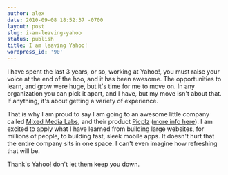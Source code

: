 ```yaml
---
author: alex
date: 2010-09-08 18:52:37 -0700
layout: post
slug: i-am-leaving-yahoo
status: publish
title: I am leaving Yahoo!
wordpress_id: '90'
---
```


I have spent the last 3 years, or so, working at Yahoo!, you must raise
your voice at the end of the hoo, and it has been awesome. The
opportunities to learn, and grow were huge, but it's time for me to move
on. In any organization you can pick it apart, and I have, but my move
isn't about that. If anything, it's about getting a variety of
experience.

That is why I am proud to say I am going to an awesome little company
called [Mixed Media Labs](http://www.mixedmedialabs.com), and their
product [Picplz](http://picplz.com) ([more info
here](http://bits.blogs.nytimes.com/tag/picplz/)). I am excited to apply
what I have learned from building large websites, for millions of
people, to building fast, sleek mobile apps. It doesn't hurt that the
entire company sits in one space. I can't even imagine how refreshing
that will be.

Thank's Yahoo! don't let them keep you down.
